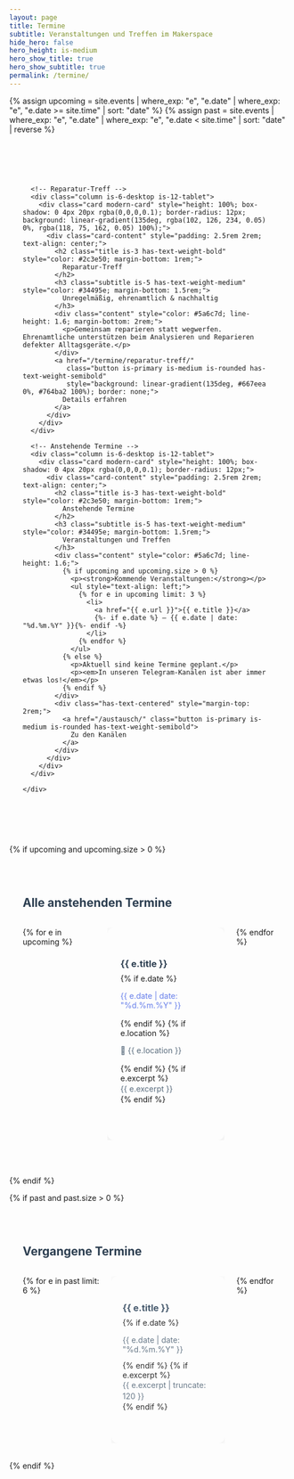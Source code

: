 ```yaml
---
layout: page
title: Termine
subtitle: Veranstaltungen und Treffen im Makerspace
hide_hero: false
hero_height: is-medium
hero_show_title: true
hero_show_subtitle: true
permalink: /termine/
---
```


{% assign upcoming = site.events | where_exp: "e", "e.date" | where_exp: "e", "e.date >= site.time" | sort: "date" %}
{% assign past = site.events | where_exp: "e", "e.date" | where_exp: "e", "e.date < site.time" | sort: "date" | reverse %}

<section class="section" style="padding: 4rem 1.5rem;">
  <div class="container">
    <div class="columns is-multiline is-centered">
      
      <!-- Reparatur-Treff -->
      <div class="column is-6-desktop is-12-tablet">
        <div class="card modern-card" style="height: 100%; box-shadow: 0 4px 20px rgba(0,0,0,0.1); border-radius: 12px; background: linear-gradient(135deg, rgba(102, 126, 234, 0.05) 0%, rgba(118, 75, 162, 0.05) 100%);">
          <div class="card-content" style="padding: 2.5rem 2rem; text-align: center;">
            <h2 class="title is-3 has-text-weight-bold" style="color: #2c3e50; margin-bottom: 1rem;">
              Reparatur‑Treff
            </h2>
            <h3 class="subtitle is-5 has-text-weight-medium" style="color: #34495e; margin-bottom: 1.5rem;">
              Unregelmäßig, ehrenamtlich & nachhaltig
            </h3>
            <div class="content" style="color: #5a6c7d; line-height: 1.6; margin-bottom: 2rem;">
              <p>Gemeinsam reparieren statt wegwerfen. Ehrenamtliche unterstützen beim Analysieren und Reparieren defekter Alltagsgeräte.</p>
            </div>
            <a href="/termine/reparatur-treff/" 
               class="button is-primary is-medium is-rounded has-text-weight-semibold"
               style="background: linear-gradient(135deg, #667eea 0%, #764ba2 100%); border: none;">
              Details erfahren
            </a>
          </div>
        </div>
      </div>

      <!-- Anstehende Termine -->
      <div class="column is-6-desktop is-12-tablet">
        <div class="card modern-card" style="height: 100%; box-shadow: 0 4px 20px rgba(0,0,0,0.1); border-radius: 12px;">
          <div class="card-content" style="padding: 2.5rem 2rem; text-align: center;">
            <h2 class="title is-3 has-text-weight-bold" style="color: #2c3e50; margin-bottom: 1rem;">
              Anstehende Termine
            </h2>
            <h3 class="subtitle is-5 has-text-weight-medium" style="color: #34495e; margin-bottom: 1.5rem;">
              Veranstaltungen und Treffen
            </h3>
            <div class="content" style="color: #5a6c7d; line-height: 1.6;">
              {% if upcoming and upcoming.size > 0 %}
                <p><strong>Kommende Veranstaltungen:</strong></p>
                <ul style="text-align: left;">
                  {% for e in upcoming limit: 3 %}
                    <li>
                      <a href="{{ e.url }}">{{ e.title }}</a>
                      {%- if e.date %} – {{ e.date | date: "%d.%m.%Y" }}{%- endif -%}
                    </li>
                  {% endfor %}
                </ul>
              {% else %}
                <p>Aktuell sind keine Termine geplant.</p>
                <p><em>In unseren Telegram-Kanälen ist aber immer etwas los!</em></p>
              {% endif %}
            </div>
            <div class="has-text-centered" style="margin-top: 2rem;">
              <a href="/austausch/" class="button is-primary is-medium is-rounded has-text-weight-semibold">
                Zu den Kanälen
              </a>
            </div>
          </div>
        </div>
      </div>

    </div>
  </div>
</section>

<!-- Detaillierte Termine (falls vorhanden) -->
{% if upcoming and upcoming.size > 0 %}
<section class="section" style="padding: 2rem 1.5rem 4rem;">
  <div class="container">
    <h2 class="title is-4 has-text-centered" style="color: #2c3e50; margin-bottom: 2rem;">
      Alle anstehenden Termine
    </h2>
    <div class="columns is-multiline is-centered">
      {% for e in upcoming %}
        <div class="column is-4-desktop is-6-tablet is-12-mobile">
          <div class="card modern-card" style="height: 100%; box-shadow: 0 4px 20px rgba(0,0,0,0.1); border-radius: 12px; transition: all 0.3s ease;">
            <div class="card-content" style="padding: 2rem 1.5rem; height: 100%; display: flex; flex-direction: column;">
              <div style="flex-grow: 1;">
                <h3 class="title is-5 has-text-weight-bold" style="color: #2c3e50; margin-bottom: 0.5rem;">
                  <a href="{{ e.url }}" style="color: #2c3e50; text-decoration: none;">{{ e.title }}</a>
                </h3>
                {% if e.date %}
                  <p class="subtitle is-6 has-text-weight-medium" style="color: #667eea; margin-bottom: 1rem;">
                    {{ e.date | date: "%d.%m.%Y" }}
                  </p>
                {% endif %}
                {% if e.location %}
                  <p class="is-size-7" style="color: #5a6c7d; margin-bottom: 1rem;">
                    📍 {{ e.location }}
                  </p>
                {% endif %}
                {% if e.excerpt %}
                  <div class="content is-size-7" style="color: #5a6c7d; line-height: 1.5;">
                    {{ e.excerpt }}
                  </div>
                {% endif %}
              </div>
              <div class="has-text-centered" style="margin-top: 1rem;">
                <a href="{{ e.url }}" class="button is-small is-primary is-rounded">
                  Details
                </a>
              </div>
            </div>
          </div>
        </div>
      {% endfor %}
    </div>
  </div>
</section>
{% endif %}

<!-- Vergangene Termine -->
{% if past and past.size > 0 %}
<section class="section" style="padding: 2rem 1.5rem;">
  <div class="container">
    <h2 class="title is-4 has-text-centered" style="color: #2c3e50; margin-bottom: 2rem;">
      Vergangene Termine
    </h2>
    <div class="columns is-multiline is-centered">
      {% for e in past limit: 6 %}
        <div class="column is-4-desktop is-6-tablet is-12-mobile">
          <div class="card modern-card" style="height: 100%; box-shadow: 0 4px 20px rgba(0,0,0,0.08); border-radius: 12px; transition: all 0.3s ease; opacity: 0.9;">
            <div class="card-content" style="padding: 1.5rem 1.25rem; height: 100%; display: flex; flex-direction: column;">
              <div style="flex-grow: 1;">
                <h3 class="title is-6 has-text-weight-semibold" style="color: #34495e; margin-bottom: 0.5rem;">
                  <a href="{{ e.url }}" style="color: #34495e; text-decoration: none;">{{ e.title }}</a>
                </h3>
                {% if e.date %}
                  <p class="subtitle is-7 has-text-weight-medium" style="color: #5a6c7d; margin-bottom: 0.75rem;">
                    {{ e.date | date: "%d.%m.%Y" }}
                  </p>
                {% endif %}
                {% if e.excerpt %}
                  <div class="content is-size-7" style="color: #5a6c7d; line-height: 1.4;">
                    {{ e.excerpt | truncate: 120 }}
                  </div>
                {% endif %}
              </div>
              <div class="has-text-centered" style="margin-top: 1rem;">
                <a href="{{ e.url }}" class="button is-small is-light is-rounded">
                  Ansehen
                </a>
              </div>
            </div>
          </div>
        </div>
      {% endfor %}
    </div>
  </div>
</section>
{% endif %}